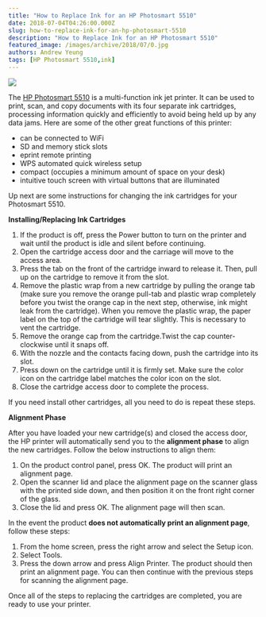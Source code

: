 ```yaml
---
title: "How to Replace Ink for an HP Photosmart 5510"
date: 2018-07-04T04:26:00.000Z
slug: how-to-replace-ink-for-an-hp-photosmart-5510
description: "How to Replace Ink for an HP Photosmart 5510"
featured_image: /images/archive/2018/07/0.jpg
authors: Andrew Yeung
tags: [HP Photosmart 5510,ink]
---
```


![](/blog/images/archive/2018/07/0-300x225.jpg)

The [HP Photosmart 5510](https://www.compandsave.com/hp/photosmart/5510-b111a-ink-cartridges?utm%5Fmedium=social&utm%5Fsource=blog) is a multi-function ink jet printer. It can be used to print, scan, and copy documents with its four separate ink cartridges, processing information quickly and efficiently to avoid being held up by any data jams. Here are some of the other great functions of this printer:

* can be connected to WiFi
* SD and memory stick slots
* eprint remote printing
* WPS automated quick wireless setup
* compact (occupies a minimum amount of space on your desk)
* intuitive touch screen with virtual buttons that are illuminated

Up next are some instructions for changing the ink cartridges for your Photosmart 5510\. 

  
**Installing/Replacing Ink Cartridges**

1. If the product is off, press the Power button to turn on the printer and wait until the product is idle and silent before continuing.
2. Open the cartridge access door and the carriage will move to the access area.
3. Press the tab on the front of the cartridge inward to release it. Then, pull up on the cartridge to remove it from the slot.
4. Remove the plastic wrap from a new cartridge by pulling the orange tab (make sure you remove the orange pull-tab and plastic wrap completely before you twist the orange cap in the next step, otherwise, ink might leak from the cartridge). When you remove the plastic wrap, the paper label on the top of the cartridge will tear slightly. This is necessary to vent the cartridge.
5. Remove the orange cap from the cartridge.Twist the cap counter-clockwise until it snaps off.
6. With the nozzle and the contacts facing down, push the cartridge into its slot.
7. Press down on the cartridge until it is firmly set. Make sure the color icon on the cartridge label matches the color icon on the slot.
8. Close the cartridge access door to complete the process.

If you need install other cartridges, all you need to do is repeat these steps. 

  
**Alignment Phase**

  
After you have loaded your new cartridge(s) and closed the access door, the HP printer will automatically send you to the **alignment phase** to align the new cartridges. Follow the below instructions to align them:

1. On the product control panel, press OK. The product will print an alignment page.
2. Open the scanner lid and place the alignment page on the scanner glass with the printed side down, and then position it on the front right corner of the glass.
3. Close the lid and press OK. The alignment page will then scan.

In the event the product **does not automatically print an alignment page**, follow these steps:

1. From the home screen, press the right arrow and select the Setup icon.
2. Select Tools.
3. Press the down arrow and press Align Printer. The product should then print an alignment page. You can then continue with the previous steps for scanning the alignment page.

Once all of the steps to replacing the cartridges are completed, you are ready to use your printer.